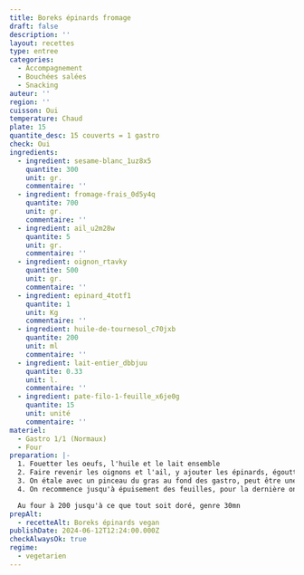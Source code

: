 ```yaml
---
title: Boreks épinards fromage
draft: false
description: ''
layout: recettes
type: entree
categories:
  - Accompagnement
  - Bouchées salées
  - Snacking
auteur: ''
region: ''
cuisson: Oui
temperature: Chaud
plate: 15
quantite_desc: 15 couverts = 1 gastro
check: Oui
ingredients:
  - ingredient: sesame-blanc_1uz8x5
    quantite: 300
    unit: gr.
    commentaire: ''
  - ingredient: fromage-frais_0d5y4q
    quantite: 700
    unit: gr.
    commentaire: ''
  - ingredient: ail_u2m28w
    quantite: 5
    unit: gr.
    commentaire: ''
  - ingredient: oignon_rtavky
    quantite: 500
    unit: gr.
    commentaire: ''
  - ingredient: epinard_4totf1
    quantite: 1
    unit: Kg
    commentaire: ''
  - ingredient: huile-de-tournesol_c70jxb
    quantite: 200
    unit: ml
    commentaire: ''
  - ingredient: lait-entier_dbbjuu
    quantite: 0.33
    unit: l.
    commentaire: ''
  - ingredient: pate-filo-1-feuille_x6je0g
    quantite: 15
    unit: unité
    commentaire: ''
materiel:
  - Gastro 1/1 (Normaux)
  - Four
preparation: |-
  1. Fouetter les oeufs, l'huile et le lait ensemble
  2. Faire revenir les oignons et l'ail, y ajouter les épinards, égoutter avant de mélanger avec le fromage de  façon pas trop lisse ( genre on laisse des bouts)
  3. On étale avec un pinceau du gras au fond des gastro, peut être une feuille de papier sulfurisé aussi, et on étale une ou deux feuilles pour que les 4 bords du plats soient couvert par cette première feuille, on badigeonne de liquide, une autre feuille de filo qui ne dépassent pas sur les côtés cette fois ci mais au contraire on peut les froisser pour les faire entrer dans le cadre, on empile trois strate la dernière pas de liquide mais du mélange épinard fromage
  4. On recommence jusqu'à épuisement des feuilles, pour la dernière on vide le liquide, qu'on fait bien pénétrer et on parsème de sésame;

  Au four à 200 jusqu'à ce que tout soit doré, genre 30mn
prepAlt:
  - recetteAlt: Boreks épinards vegan
publishDate: 2024-06-12T12:24:00.000Z
checkAlwaysOk: true
regime:
  - vegetarien
---
```


